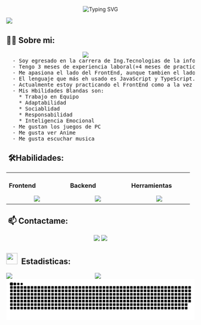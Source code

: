 


<p align="center">
  <img src="https://readme-typing-svg.herokuapp.com?font=Pixelify+Sans&size=35&pause=1000&color=F78900&center=true&vCenter=true&width=435&lines=Soy+Maximiliano+Rodr%C3%ADguez;Desarrollador+Web;FrontEnd%2FBackEnd" alt="Typing SVG" />
</p>

<img  src="https://user-images.githubusercontent.com/73097560/115834477-dbab4500-a447-11eb-908a-139a6edaec5c.gif">
</br>

## :man_technologist: Sobre mi:

<pre>
  <img align="right" width="300px" src="https://i.giphy.com/media/v1.Y2lkPTc5MGI3NjExaXZvYWl1bXE3cTNtdGFxOGVqMWtiaHgyMjRzZGVueXprMjVqcjhuaCZlcD12MV9pbnRlcm5hbF9naWZfYnlfaWQmY3Q9cw/MA2k5iLXwtdEqjEYY3/giphy.gif">
  - Soy egresado en la carrera de Ing.Tecnologias de la información.
  - Tengo 3 meses de experiencia laboral(+4 meses de practicas profesionales)
  - Me apasiona el lado del FrontEnd, aunque tambien el lado del backend.
  - El lenguaje que más eh usado es JavaScript y TypeScript.
  - Actualmente estoy practicando el FrontEnd como a la vez al BackEnd.
  - Mis Hbilidades Blandas son:
    * Trabajo en Equipo
    * Adaptabilidad
    * Sociablidad
    * Responsabilidad
    * Inteligencia Emocional
  - Me gustan los juegos de PC
  - Me gusta ver Anime
  - Me gusta escuchar musica
</pre>

## &nbsp;🛠️Habilidades:

<table align="center"><tr><td valign="top" width="25%">

### Frontend  
<div align="center">  
       <img src="https://skillicons.dev/icons?i=html,css,js,ts,angular,bootstrap&perline=4" /> 
</div>
 </td><td valign="top" width="25%">
        
### Backend
<div align="center">
       <img src="https://skillicons.dev/icons?i=nodejs,express&perline=4" /> 
</div>

</td><td valign="top" width="25%">
  
### Herramientas
<div align="center">
       <img src="https://skillicons.dev/icons?i=git,github,vscode,discord,postman&perline=4" /> 
</div>
</td>
</tr></table>

## &nbsp;📫 Contactame:
<div align="center">
    <a href="https://www.linkedin.com/in/maximiliano-rodr%C3%ADguez-991430245?utm_source=share&utm_campaign=share_via&utm_content=profile&utm_medium=android_app" target="_blank"><img src="https://img.shields.io/badge/-Maximiliano%20Rodríguez-0077B5?style=flat&logo=Linkedin&logoColor=white"/></a>
    <a target="_blank" href="mailto:maxrdz117@gmail.com"><img src="https://img.shields.io/badge/-maxrdz117@gmail.com-D14836?style=flat&logo=Gmail&logoColor=white"/></a>
</div>

 ## <img src="https://media.giphy.com/media/iY8CRBdQXODJSCERIr/giphy.gif" width="30" height="30" style="margin-right: 10px;">Estadisticas:
 <div align="center">
   <img align="left" width="47%" src="https://github-readme-stats.vercel.app/api?username=MaximilianoRdz&show_icons=true&theme=darcula"/>
   <img align="left" width="47%" src="https://github-readme-stats.vercel.app/api/top-langs/?username=MaximilianoRdz&layout=compact&theme=darcula"/>
 </div>

 <p align="center">
  <img  src="https://raw.githubusercontent.com/Elanza-48/Elanza-48/main/resources/img/github-contribution-grid-snake.svg"
    alt="example" />
</p>
